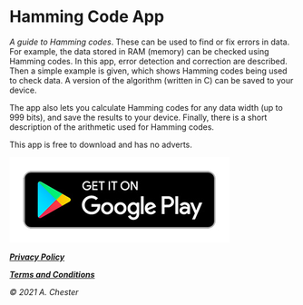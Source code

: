 # Hamming Code App

_A guide to Hamming codes_. These can be used to find or fix errors in data. 
For example, the data stored in RAM (memory) can be checked using Hamming codes.
In this app, error detection and correction are described.
Then a simple example is given, which shows Hamming codes being used to check data.
A version of the algorithm (written in C) can be saved to your device.

The app also lets you calculate Hamming codes for any data width (up to 999 bits), and save the results to your device.
Finally, there is a short description of the arithmetic used for Hamming codes.

This app is free to download and has no adverts.

[![gplayimage1](./gplayimage.png)](https://play.google.com/store/apps/details?id=achester.com.hammingcodes)

[***Privacy Policy***](./privacy) 

[***Terms and Conditions***](./terms) 

_© 2021 A. Chester_

